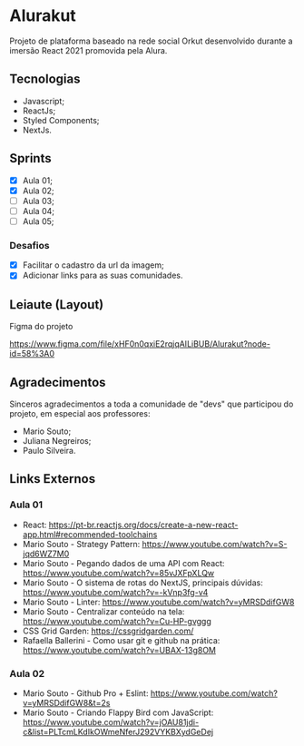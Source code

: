 # Alurakut

Projeto de plataforma baseado na rede social Orkut desenvolvido durante a imersão React 2021 promovida pela Alura.

## Tecnologias

- Javascript;
- ReactJs;
- Styled Components;
- NextJs.

## Sprints

- [X] Aula 01;  
- [X] Aula 02;  
- [ ] Aula 03;  
- [ ] Aula 04;  
- [ ] Aula 05;  

### Desafios


- [X] Facilitar o cadastro da url da imagem;
- [X] Adicionar links para as suas comunidades.
<!--
- [ ] Criar suas comunidades para compartilhar com a gente;
- [ ] Adicionar o seu projeto na nossa vitrine;
- [ ] Deixar o seu read me do projeto bonitão.
-->

## Leiaute (Layout)

Figma do projeto

https://www.figma.com/file/xHF0n0qxiE2rqjqAILiBUB/Alurakut?node-id=58%3A0

## Agradecimentos

Sinceros agradecimentos a toda a comunidade de "devs" que participou do projeto, em especial aos professores:  

- Mario Souto;
- Juliana Negreiros;
- Paulo Silveira.

## Links Externos

### Aula 01

- React: https://pt-br.reactjs.org/docs/create-a-new-react-app.html#recommended-toolchains  
- Mario Souto - Strategy Pattern: https://www.youtube.com/watch?v=S-jqd6WZ7M0  
- Mario Souto - Pegando dados de uma API com React: https://www.youtube.com/watch?v=85vJXFpXLQw  
- Mario Souto - O sistema de rotas do NextJS, principais dúvidas: https://www.youtube.com/watch?v=-kVnp3fg-v4  
- Mario Souto - Linter: https://www.youtube.com/watch?v=yMRSDdifGW8  
- Mario Souto - Centralizar conteúdo na tela: https://www.youtube.com/watch?v=Cu-HP-gvggg  
- CSS Grid Garden: https://cssgridgarden.com/  
- Rafaella Ballerini - Como usar git e github na prática: https://www.youtube.com/watch?v=UBAX-13g8OM  

### Aula 02

- Mario Souto - Github Pro + Eslint: https://www.youtube.com/watch?v=yMRSDdifGW8&t=2s  
- Mario Souto - Criando Flappy Bird com JavaScript: https://www.youtube.com/watch?v=jOAU81jdi-c&list=PLTcmLKdIkOWmeNferJ292VYKBXydGeDej  